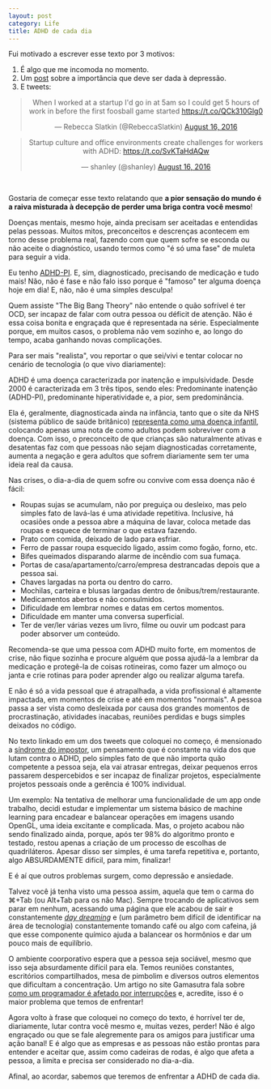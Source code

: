 ```yaml
---
layout: post
category: Life
title: ADHD de cada dia
---
```


<meta property="og:image" content="http://blogs.discovermagazine.com/sciencenotfiction/files/2011/03/Braaaains.jpg"/>

Fui motivado a escrever esse texto por 3 motivos:

1. É algo que me incomoda no momento.
2. Um <a href="http://www.campograndenews.com.br/lado-b/faz-bem/depressao-nao-e-frescura-e-so-se-cura-com-diagnostico-remedio-e-terapia">post</a> sobre a importância que deve ser dada à depressão.
3. E tweets:
<center>
<blockquote class="twitter-tweet" data-lang="en"><p lang="en" dir="ltr">When I worked at a startup I&#39;d go in at 5am so I could get 5 hours of work in before the first foosball game started <a href="https://t.co/QCk310Glg0">https://t.co/QCk310Glg0</a></p>&mdash; Rebecca Slatkin (@RebeccaSlatkin) <a href="https://twitter.com/RebeccaSlatkin/status/765652886797819905">August 16, 2016</a></blockquote> <script async src="//platform.twitter.com/widgets.js" charset="utf-8"></script>
<blockquote class="twitter-tweet" data-lang="en"><p lang="en" dir="ltr">Startup culture and office environments create challenges for workers with ADHD: <a href="https://t.co/SvKTaHdAQw">https://t.co/SvKTaHdAQw</a></p>&mdash; shanley (@shanley) <a href="https://twitter.com/shanley/status/765627245616521219">August 16, 2016</a></blockquote> <script async src="//platform.twitter.com/widgets.js" charset="utf-8"></script>
</center>

<br/>

Gostaria de começar esse texto relatando que <b>a pior sensação do mundo é a raiva misturada à decepção de perder uma briga contra você mesmo</b>!

Doenças mentais, mesmo hoje, ainda precisam ser aceitadas e entendidas pelas pessoas. Muitos mitos, preconceitos e descrenças acontecem em torno desse problema real, fazendo com que quem sofre se esconda ou não aceite o diagnóstico, usando termos como "é só uma fase" de muleta para seguir a vida.

Eu tenho <a href="https://pt.wikipedia.org/wiki/Distúrbio_do_déficit_de_atenção_sem_hiperatividade">ADHD-PI</a>. E, sim, diagnosticado, precisando de medicação e tudo mais! Não, não é fase e não falo isso porque é "famoso" ter alguma doença hoje em dia! E, não, não é uma simples desculpa!

Quem assiste "The Big Bang Theory" não entende o quão sofrível é ter OCD, ser incapaz de falar com outra pessoa ou déficit de atenção. Não é essa coisa bonita e engraçada que é representada na série. Especialmente porque, em muitos casos, o problema não vem sozinho e, ao longo do tempo, acaba ganhando novas complicações.

Para ser mais "realista", vou reportar o que sei/vivi e tentar colocar no cenário de tecnologia (o que vivo diariamente):

ADHD é uma doença caracterizada por inatenção e impulsividade. Desde 2000 é caracterizada em 3 três tipos, sendo eles: Predominante inatenção (ADHD-PI), predominante hiperatividade e, a pior, sem predominância.

Ela é, geralmente, diagnosticada ainda na infância, tanto que o site da NHS (sistema público de saúde britânico) <a href="http://www.nhs.uk/conditions/Attention-deficit-hyperactivity-disorder/Pages/Introduction.aspx">representa como uma doença infantil</a>, colocando apenas uma nota de como adultos podem sobreviver com a doença. Com isso, o preconceito de que crianças são naturalmente ativas e desatentas faz com que pessoas não sejam diagnosticadas corretamente, aumenta a negação e gera adultos que sofrem diariamente sem ter uma ideia real da causa.

Nas crises, o dia-a-dia de quem sofre ou convive com essa doença não é fácil:

* Roupas sujas se acumulam, não por preguiça ou desleixo, mas pelo simples fato de lavá-las é uma atividade repetitiva. Inclusive, há ocasiões onde a pessoa abre a máquina de lavar, coloca metade das roupas e esquece de terminar o que estava fazendo.
* Prato com comida, deixado de lado para esfriar.
* Ferro de passar roupa esquecido ligado, assim como fogão, forno, etc.
* Bifes queimados disparando alarme de incêndio com sua fumaça.
* Portas de casa/apartamento/carro/empresa destrancadas depois que a pessoa sai.
* Chaves largadas na porta ou dentro do carro.
* Mochilas, carteira e blusas largadas dentro de ônibus/trem/restaurante.
* Medicamentos abertos e não consulmidos.
* Dificuldade em lembrar nomes e datas em certos momentos.
* Dificuldade em manter uma conversa superficial.
* Ter de ver/ler várias vezes um livro, filme ou ouvir um podcast para poder absorver um conteúdo.

Recomenda-se que uma pessoa com ADHD muito forte, em momentos de crise, não fique sozinha e procure alguém que possa ajudá-la a lembrar da medicação e protegê-la de coisas rotineiras, como fazer um almoço ou janta e crie rotinas para poder aprender algo ou realizar alguma tarefa.

E não é só a vida pessoal que é atrapalhada, a vida profissional é altamente impactada, em momentos de crise e até em momentos "normais". A pessoa passa a ser vista como desleixada por causa dos grandes momentos de procrastinação, atividades inacabas, reuniões perdidas e bugs simples deixados no código.

No texto linkado em um dos tweets que coloquei no começo, é mensionado a <a href="https://pt.wikipedia.org/wiki/S%C3%ADndrome_do_impostor">síndrome do impostor</a>, um pensamento que é constante na vida dos que lutam contra o ADHD, pelo simples fato de que não importa quão competente a pessoa seja, ela vai atrasar entregas, deixar pequenos erros passarem despercebidos e ser incapaz de finalizar projetos, especialmente projetos pessoais onde a gerência é 100% individual.

Um exemplo: Na tentativa de melhorar uma funcionalidade de um app onde trabalho, decidi estudar e implementar um sistema básico de machine learning para encadear e balancear operações em imagens usando OpenGL, uma ideia excitante e complicada. Mas, o projeto acabou não sendo finalizado ainda, porque, após ter 98% do algoritmo pronto e testado, restou apenas a criação de um processo de escolhas de quadriláteros. Apesar disso ser simples, é uma tarefa repetitiva e, portanto, algo ABSURDAMENTE difícil, para mim, finalizar!

E é aí que outros problemas surgem, como depressão e ansiedade.

Talvez você já tenha visto uma pessoa assim, aquela que tem o carma do ⌘+Tab (ou Alt+Tab para os não Mac). Sempre trocando de aplicativos sem parar em nenhum, acessando uma página que ele acabou de sair e constantemente <i><a href="https://en.wikipedia.org/wiki/Daydream">day dreaming</a></i> e (um parâmetro bem difícil de identificar na área de tecnologia) constantemente tomando café ou algo com cafeina, já que esse componente químico ajuda a balancear os hormônios e dar um pouco mais de equilíbrio.

O ambiente coorporativo espera que a pessoa seja sociável, mesmo que isso seja absurdamente difícil para ela. Temos reuniões constantes, escritórios compartilhados, mesa de pimbolim e diversos outros elementos que dificultam a concentração. Um artigo no site Gamasutra fala sobre <a href="http://www.gamasutra.com/view/feature/190891/programmer_interrupted.php">como um programador é afetado por interrupções</a> e, acredite, isso é o maior problema que temos de enfrentar!

Agora volto à frase que coloquei no começo do texto, é horrível ter de, diariamente, lutar contra você mesmo e, muitas vezes, perder! Não é algo engraçado ou que se fale alegremente para os amigos para justificar uma ação banal! E é algo que as empresas e as pessoas não estão prontas para entender e aceitar que, assim como cadeiras de rodas, é algo que afeta a pessoa, a limita e precisa ser considerado no dia-a-dia.

Afinal, ao acordar, sabemos que teremos de enfrentar a ADHD de cada dia.
